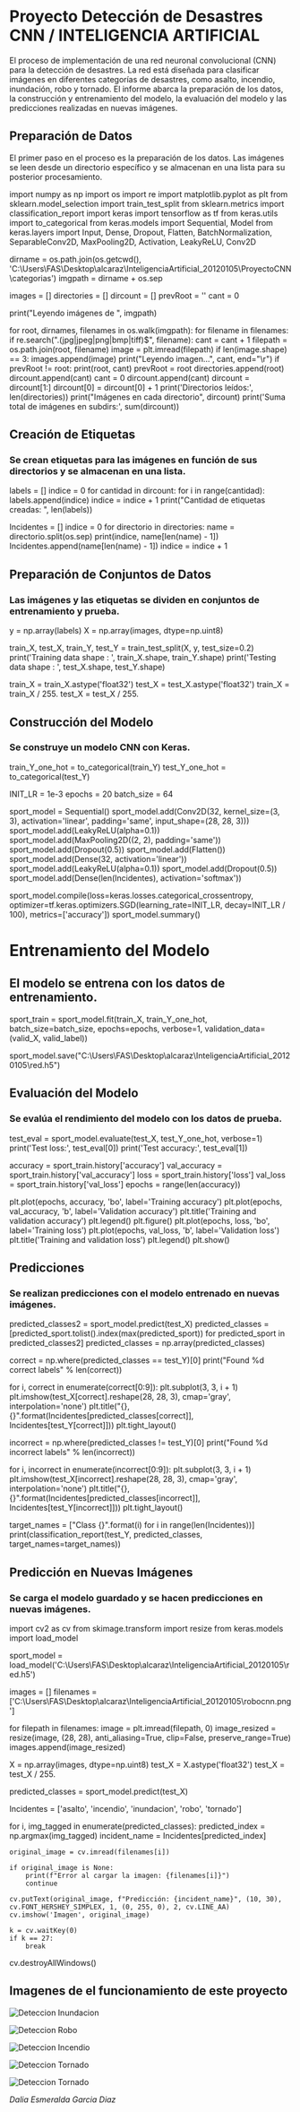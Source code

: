 # Proyecto Detección de Desastres CNN / INTELIGENCIA ARTIFICIAL 

El proceso de implementación de una red neuronal convolucional (CNN) para la detección de desastres. La red está diseñada para clasificar imágenes en diferentes categorías de desastres, como asalto, incendio, inundación, robo y tornado. El informe abarca la preparación de los datos, la construcción y entrenamiento del modelo, la evaluación del modelo y las predicciones realizadas en nuevas imágenes.

## Preparación de Datos
El primer paso en el proceso es la preparación de los datos. Las imágenes se leen desde un directorio específico y se almacenan en una lista para su posterior procesamiento.


import numpy as np
import os
import re
import matplotlib.pyplot as plt
from sklearn.model_selection import train_test_split
from sklearn.metrics import classification_report
import keras
import tensorflow as tf
from keras.utils import to_categorical
from keras.models import Sequential, Model
from keras.layers import Input, Dense, Dropout, Flatten, BatchNormalization, SeparableConv2D, MaxPooling2D, Activation, LeakyReLU, Conv2D

dirname = os.path.join(os.getcwd(), 'C:\\Users\\FAS\\Desktop\\alcaraz\\InteligenciaArtificial_20120105\\ProyectoCNN\\categorias')
imgpath = dirname + os.sep 

images = []
directories = []
dircount = []
prevRoot = ''
cant = 0

print("Leyendo imágenes de ", imgpath)

for root, dirnames, filenames in os.walk(imgpath):
    for filename in filenames:
        if re.search("\.(jpg|jpeg|png|bmp|tiff)$", filename):
            cant = cant + 1
            filepath = os.path.join(root, filename)
            image = plt.imread(filepath)
            if len(image.shape) == 3:
                images.append(image)
            print("Leyendo imagen...", cant, end="\r")
            if prevRoot != root:
                print(root, cant)
                prevRoot = root
                directories.append(root)
                dircount.append(cant)
                cant = 0
dircount.append(cant)
dircount = dircount[1:]
dircount[0] = dircount[0] + 1
print('Directorios leídos:', len(directories))
print("Imágenes en cada directorio", dircount)
print('Suma total de imágenes en subdirs:', sum(dircount))

## Creación de Etiquetas

### Se crean etiquetas para las imágenes en función de sus directorios y se almacenan en una lista.

labels = []
indice = 0
for cantidad in dircount:
    for i in range(cantidad):
        labels.append(indice)
    indice = indice + 1
print("Cantidad de etiquetas creadas: ", len(labels))

Incidentes = []
indice = 0
for directorio in directories:
    name = directorio.split(os.sep)
    print(indice, name[len(name) - 1])
    Incidentes.append(name[len(name) - 1])
    indice = indice + 1

## Preparación de Conjuntos de Datos
### Las imágenes y las etiquetas se dividen en conjuntos de entrenamiento y prueba.

y = np.array(labels)
X = np.array(images, dtype=np.uint8)

train_X, test_X, train_Y, test_Y = train_test_split(X, y, test_size=0.2)
print('Training data shape : ', train_X.shape, train_Y.shape)
print('Testing data shape : ', test_X.shape, test_Y.shape)

train_X = train_X.astype('float32')
test_X = test_X.astype('float32')
train_X = train_X / 255.
test_X = test_X / 255.

## Construcción del Modelo
### Se construye un modelo CNN con Keras.

train_Y_one_hot = to_categorical(train_Y)
test_Y_one_hot = to_categorical(test_Y)

INIT_LR = 1e-3
epochs = 20
batch_size = 64

sport_model = Sequential()
sport_model.add(Conv2D(32, kernel_size=(3, 3), activation='linear', padding='same', input_shape=(28, 28, 3)))
sport_model.add(LeakyReLU(alpha=0.1))
sport_model.add(MaxPooling2D((2, 2), padding='same'))
sport_model.add(Dropout(0.5))
sport_model.add(Flatten())
sport_model.add(Dense(32, activation='linear'))
sport_model.add(LeakyReLU(alpha=0.1))
sport_model.add(Dropout(0.5))
sport_model.add(Dense(len(Incidentes), activation='softmax'))

sport_model.compile(loss=keras.losses.categorical_crossentropy, optimizer=tf.keras.optimizers.SGD(learning_rate=INIT_LR, decay=INIT_LR / 100), metrics=['accuracy'])
sport_model.summary()

# Entrenamiento del Modelo
## El modelo se entrena con los datos de entrenamiento.

sport_train = sport_model.fit(train_X, train_Y_one_hot, batch_size=batch_size, epochs=epochs, verbose=1, validation_data=(valid_X, valid_label))

sport_model.save("C:\\Users\\FAS\\Desktop\\alcaraz\\InteligenciaArtificial_20120105\\red.h5")

## Evaluación del Modelo
### Se evalúa el rendimiento del modelo con los datos de prueba.

test_eval = sport_model.evaluate(test_X, test_Y_one_hot, verbose=1)
print('Test loss:', test_eval[0])
print('Test accuracy:', test_eval[1])

accuracy = sport_train.history['accuracy']
val_accuracy = sport_train.history['val_accuracy']
loss = sport_train.history['loss']
val_loss = sport_train.history['val_loss']
epochs = range(len(accuracy))

plt.plot(epochs, accuracy, 'bo', label='Training accuracy')
plt.plot(epochs, val_accuracy, 'b', label='Validation accuracy')
plt.title('Training and validation accuracy')
plt.legend()
plt.figure()
plt.plot(epochs, loss, 'bo', label='Training loss')
plt.plot(epochs, val_loss, 'b', label='Validation loss')
plt.title('Training and validation loss')
plt.legend()
plt.show()

## Predicciones
### Se realizan predicciones con el modelo entrenado en nuevas imágenes.

predicted_classes2 = sport_model.predict(test_X)
predicted_classes = [predicted_sport.tolist().index(max(predicted_sport)) for predicted_sport in predicted_classes2]
predicted_classes = np.array(predicted_classes)

correct = np.where(predicted_classes == test_Y)[0]
print("Found %d correct labels" % len(correct))

for i, correct in enumerate(correct[0:9]):
    plt.subplot(3, 3, i + 1)
    plt.imshow(test_X[correct].reshape(28, 28, 3), cmap='gray', interpolation='none')
    plt.title("{}, {}".format(Incidentes[predicted_classes[correct]], Incidentes[test_Y[correct]]))
    plt.tight_layout()

incorrect = np.where(predicted_classes != test_Y)[0]
print("Found %d incorrect labels" % len(incorrect))

for i, incorrect in enumerate(incorrect[0:9]):
    plt.subplot(3, 3, i + 1)
    plt.imshow(test_X[incorrect].reshape(28, 28, 3), cmap='gray', interpolation='none')
    plt.title("{}, {}".format(Incidentes[predicted_classes[incorrect]], Incidentes[test_Y[incorrect]]))
    plt.tight_layout()

target_names = ["Class {}".format(i) for i in range(len(Incidentes))]
print(classification_report(test_Y, predicted_classes, target_names=target_names))

## Predicción en Nuevas Imágenes
### Se carga el modelo guardado y se hacen predicciones en nuevas imágenes.

import cv2 as cv
from skimage.transform import resize
from keras.models import load_model

sport_model = load_model('C:\\Users\\FAS\\Desktop\\alcaraz\\InteligenciaArtificial_20120105\\red.h5')

images = []
filenames = ['C:\\Users\\FAS\\Desktop\\alcaraz\\InteligenciaArtificial_20120105\\robocnn.png']

for filepath in filenames:
    image = plt.imread(filepath, 0)
    image_resized = resize(image, (28, 28), anti_aliasing=True, clip=False, preserve_range=True)
    images.append(image_resized)

X = np.array(images, dtype=np.uint8)
test_X = X.astype('float32')
test_X = test_X / 255.

predicted_classes = sport_model.predict(test_X)

Incidentes = ['asalto', 'incendio', 'inundacion', 'robo', 'tornado']

for i, img_tagged in enumerate(predicted_classes):
    predicted_index = np.argmax(img_tagged)
    incident_name = Incidentes[predicted_index]
    
    original_image = cv.imread(filenames[i])
    
    if original_image is None:
        print(f"Error al cargar la imagen: {filenames[i]}")
        continue

    cv.putText(original_image, f"Predicción: {incident_name}", (10, 30), cv.FONT_HERSHEY_SIMPLEX, 1, (0, 255, 0), 2, cv.LINE_AA)
    cv.imshow('Imagen', original_image)
    
    k = cv.waitKey(0)
    if k == 27:
        break

cv.destroyAllWindows()

##  Imagenes de el funcionamiento de este proyecto 

![Deteccion Inundacion](/Imagenes/inunda.png)

![Deteccion Robo](/Imagenes/robo.png)

![Deteccion Incendio](/Imagenes/incendio.png)

![Deteccion Tornado](/Imagenes/enojo.png)

![Deteccion Tornado](/Imagenes/torna.png)


*Dalia Esmeralda Garcia Diaz*

